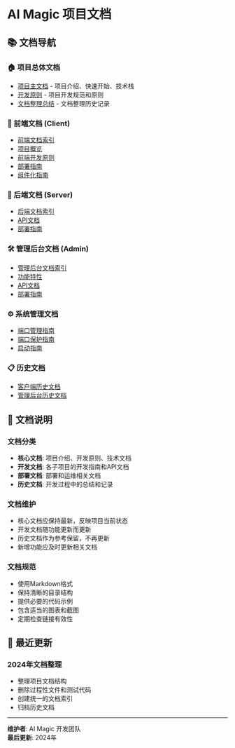 # AI Magic 项目文档

## 📚 文档导航

### 🏠 项目总体文档
- [项目主文档](../README.md) - 项目介绍、快速开始、技术栈
- [开发原则](../开发原则.md) - 项目开发规范和原则
- [文档整理总结](./DOCUMENTATION_SUMMARY.md) - 文档整理历史记录

### 🎨 前端文档 (Client)
- [前端文档索引](../client/docs/README.md)
- [项目概览](../client/docs/PROJECT_OVERVIEW.md)
- [前端开发原则](../client/docs/FRONTEND_DEVELOPMENT_PRINCIPLES.md)
- [部署指南](../client/docs/DEPLOYMENT_GUIDE.md)
- [组件化指南](../client/docs/UNIFIED_COMPONENTS_GUIDE.md)

### 🔧 后端文档 (Server)
- [后端文档索引](../server/docs/README.md)
- [API文档](../server/docs/API.md)
- [部署指南](../server/docs/DEPLOYMENT_GUIDE.md)

### 🛠️ 管理后台文档 (Admin)
- [管理后台文档索引](../admin/docs/README.md)
- [功能特性](../admin/docs/FEATURES.md)
- [API文档](../admin/docs/API.md)
- [部署指南](../admin/docs/ADMIN_DEPLOYMENT.md)

### ⚙️ 系统管理文档
- [端口管理指南](./port-management/PORT_MANAGER_GUIDE.md)
- [端口保护指南](./port-management/PORT_PROTECTION_GUIDE.md)
- [启动指南](../STARTUP_GUIDE.md)

### 📋 历史文档
- [客户端历史文档](../client/docs/archive/)
- [管理后台历史文档](../admin/docs/archive/)

## 📖 文档说明

### 文档分类
- **核心文档**: 项目介绍、开发原则、技术文档
- **开发文档**: 各子项目的开发指南和API文档
- **部署文档**: 部署和运维相关文档
- **历史文档**: 开发过程中的总结和记录

### 文档维护
- 核心文档应保持最新，反映项目当前状态
- 开发文档随功能更新而更新
- 历史文档作为参考保留，不再更新
- 新增功能应及时更新相关文档

### 文档规范
- 使用Markdown格式
- 保持清晰的目录结构
- 提供必要的代码示例
- 包含适当的图表和截图
- 定期检查链接有效性

## 🔄 最近更新

### 2024年文档整理
- 整理项目文档结构
- 删除过程性文件和测试代码
- 创建统一的文档索引
- 归档历史文档

---

**维护者**: AI Magic 开发团队  
**最后更新**: 2024年
